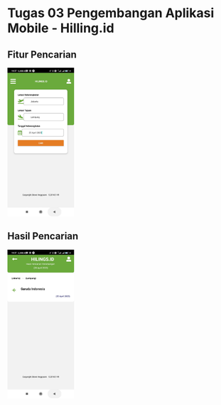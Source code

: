 # Tugas 03 Pengembangan Aplikasi Mobile - Hilling.id

  ## Fitur Pencarian
  <img src=" assets\1681738341589.jpg" width="150">
  
  ## Hasil Pencarian
  <img src="assets\1681738341545.jpg" width="150">
